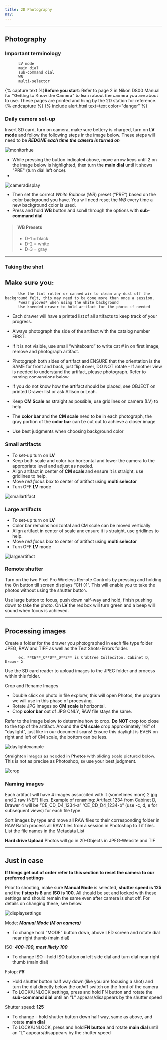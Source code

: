 ```yaml
---
title: 2D Photography
nav: 
---
```

________


## Photography 

### Important terminology 
          LV mode 
          main dial 
          sub-command dial 
          WB 
          multi-selector 

{% capture text %}**Before you start**:
Refer to page 2 in Nikon D800 Manual for "Getting to Know the Camera" to learn about the camera you are about to use. These pages are printed and hung by the 2D station for reference. {% endcapture %}
{% include alert.html text=text color="danger" %}
          

### Daily camera set-up

Insert SD card, turn on camera, make sure bettery is charged, turn on **LV mode** and follow the following steps in the image below. These steps will need to be ***REDONE each time the camera is turned on***

![monitorhue](https://user-images.githubusercontent.com/91504896/183752242-602f84cf-6305-45d1-8bc6-54c1ae934abf.jpg)

- While pressing the button indicated above, move arrow keys until 2 on the image below is highlighted, then turn the **main dial** until it shows "PRE" (turn dial left once).
- 
![cameradisplay](https://user-images.githubusercontent.com/91504896/183751877-3c56c9ff-6b07-41a4-8912-ad2a9ff2f204.jpg)

- Then set the correct *White Balance* (*WB*) preset (“PRE”) based on the color background you have. You will need reset the *WB* every time a new background color is used. 
- Press and hold **WB** button and scroll through the options with **sub-command dial** 
> #### WB Presets 
>
> - D-1 = black
> - D-2 = white 
> - D-3 = gray 
>


-----------

### Taking the shot



## Make sure you:
          Use the lint roller or canned air to clean any dust off the background felt, this may need to be done more than once a session.
          *wear gloves* when using the white background
          Use kneeded eraser to hold artifact for the photo if needed 

- Each drawer will have a printed list of all artifacts to keep track of your progress.
- Always photograph the side of the artifact with the catalog number FIRST. 
- If it is not visible, use small “whiteboard” to write cat # in on first image, remove and photograph artifact. 
- Photograph both sides of artifact and ENSURE that the orientation is the SAME for front and back, just flip it over, DO NOT rotate 
          - If another view is needed to understand the artifact, please photograph. Refer to naming convensions below.
- If you do not know how the artifact should be placed, see OBJECT on printed Drawer list or ask Allison or Leah. 

- Keep **CM Scale** as straight as possible, use gridlines on camera (LV) to help. 
- The **color bar** and the **CM scale** need to be in each photograph, the gray portion of the **color bar** can be cut out to achieve a closer image
- Use best judgments when choosing background color
### Small artifacts 
- To set-up turn on **LV** 
- Keep both scale and color bar horizontal and lower the camera to the appropriate level and adjust as needed.
- Align artifact in center of **CM scale** and ensure it is straight, use gridlines to help. 
- Move *red focus box* to center of artifact using **multi selector** 
- Turn OFF **LV** mode 

![smallartifact](https://user-images.githubusercontent.com/91504896/183745564-42c3667e-3860-4914-b9e7-d1e160771bc5.jpg)

### Large artifacts 
- To set-up turn on **LV**
- Color bar remains horizontal and CM scale can be moved vertically 
- Align artifact in center of scale and ensure it is straight, use gridlines to help. 
- Move *red focus box* to center of artifact using **multi selector** 
- Turn OFF **LV** mode 

![largeartifact](https://user-images.githubusercontent.com/91504896/184460833-72bf955d-d0c5-4c04-af5e-eb57296f65d3.jpg)

### Remote shutter
Turn on the two Pixel Pro Wireless Remote Controls by pressing and holding the On button till screen displays “CH 01”. This will enable you to take the photos without using the shutter button. 

Use large button to focus, push down half-way and hold, finish pushing down to take the photo. On **LV** the red box will turn green and a beep will sound when focus is achieved.

-----------

## Processing images 

Create a folder for the drawer you photographed in each file type folder JPEG, RAW and TIFF as well as the Test Shots-Errors folder. 

          ex. **CE**_C**D**_D**2** is Crabtree Colleciton, Cabinet D, Drawer 2 

Use the SD card reader to upload images to the JPEG folder and process within this folder. 

Crop and Rename Images 
- Double click on photo in file explorer, this will open Photos, the program we will use in this phase of processing. 
- Rotate JPG images so **CM scale** is horizontal.
- Crop **color bar** out of JPG ONLY, RAW file stays the same. 

Refer to the image below to determine how to crop. **Do NOT** crop too close to the top of the artifact. Around the **CM scale** crop approximately 1/8” of "daylight", just like in our document scans! Ensure this daylight is EVEN on right and left of CM scale, the bottom can be less. 

![daylightexample](https://user-images.githubusercontent.com/91504896/183745618-1d930bdc-ad77-481e-82d8-9ce86435b02b.jpg)

Straighten images as needed in **Photos** with sliding scale pictured below. This is not as precise as Photoshop, so use your best judgment.

![crop](https://user-images.githubusercontent.com/91504896/183745648-e8fa392c-c906-45ad-9bc3-e6daaf58074d.jpg)


### Naming images 
 
Each artifact will have 4 images assocaited with it (sometimes more) 2 jpg and 2 raw (NEF) files.     Example of renaming: Artifact 1234 from Cabinet D, Drawer 4 will be “CE_CD_D4_1234-a”             “CE_CD_D4_1234-b” (use -c, d, e for subsequent views) for each file type.

Sort images by type and move all RAW files to their corresponding folder in RAW
    Batch process all RAW files from a session in Photoshop to Tif files. 
    List the file names in the Metadata List 
    
   
   **Hard drive Upload**
   Photos will go in 2D-Objects in JPEG-Website and TIF  
   
   
____________

## Just in case

   **If things get out of order refer to this section to reset the camera to our preferred settings** 
   
Prior to shooting, make sure **Manual Mode** is selected, **shutter speed is 125** and the **f stop is 8** and **ISO is 100**. All should be set and locked with these settings and should remain the same even after camera is shut off. For details on changing these, see below. 

![displaysettings](https://user-images.githubusercontent.com/91504896/183745670-800a5bdd-794a-44a0-9fc0-d0c7ec990030.jpg)

Mode: 
***Manual Mode (M on camera)*** 
- To change hold “MODE” button down, above LED screen and rotate dial near right thumb (main dial)

ISO: 
***400-100, most likely 100*** 
- To change ISO - hold ISO button on left side dial and turn dial near right thumb (main dial)

Fstop: 
***F8***
- Hold shutter button half way down (like you are focusing a shot) and turn the dial directly below the on/off switch on the front of the camera
- To LOCK/UNLOCK settings, press and hold FN button and rotate the **sub-command dial** until an “L” appears/disappears by the shutter speed

Shutter speed:
**125** 
- To change – hold shutter button down half way, same as above, and rotate **main dial** 
- To LOCK/UNLOCK, press and hold **FN button** and rotate **main dial** until an “L” appears/disappears by the shutter speed

